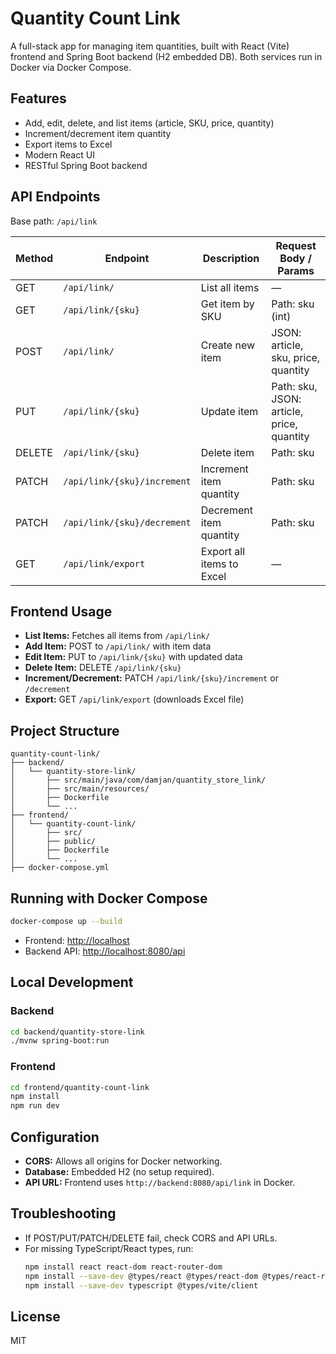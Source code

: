 # Quantity Count Link

A full-stack app for managing item quantities, built with React (Vite) frontend and Spring Boot backend (H2 embedded DB). Both services run in Docker via Docker Compose.

## Features
- Add, edit, delete, and list items (article, SKU, price, quantity)
- Increment/decrement item quantity
- Export items to Excel
- Modern React UI
- RESTful Spring Boot backend

## API Endpoints

Base path: `/api/link`

| Method   | Endpoint                      | Description                       | Request Body / Params         |
|----------|-------------------------------|-----------------------------------|------------------------------|
| GET      | `/api/link/`                  | List all items                    | —                            |
| GET      | `/api/link/{sku}`             | Get item by SKU                   | Path: sku (int)              |
| POST     | `/api/link/`                  | Create new item                   | JSON: article, sku, price, quantity |
| PUT      | `/api/link/{sku}`             | Update item                       | Path: sku, JSON: article, price, quantity |
| DELETE   | `/api/link/{sku}`             | Delete item                       | Path: sku                    |
| PATCH    | `/api/link/{sku}/increment`   | Increment item quantity           | Path: sku                    |
| PATCH    | `/api/link/{sku}/decrement`   | Decrement item quantity           | Path: sku                    |
| GET      | `/api/link/export`            | Export all items to Excel         | —                            |

## Frontend Usage

- **List Items:** Fetches all items from `/api/link/`
- **Add Item:** POST to `/api/link/` with item data
- **Edit Item:** PUT to `/api/link/{sku}` with updated data
- **Delete Item:** DELETE `/api/link/{sku}`
- **Increment/Decrement:** PATCH `/api/link/{sku}/increment` or `/decrement`
- **Export:** GET `/api/link/export` (downloads Excel file)

## Project Structure

```
quantity-count-link/
├── backend/
│   └── quantity-store-link/
│       ├── src/main/java/com/damjan/quantity_store_link/
│       ├── src/main/resources/
│       ├── Dockerfile
│       └── ...
├── frontend/
│   └── quantity-count-link/
│       ├── src/
│       ├── public/
│       ├── Dockerfile
│       └── ...
├── docker-compose.yml
```

## Running with Docker Compose

```sh
docker-compose up --build
```
- Frontend: [http://localhost](http://localhost)
- Backend API: [http://localhost:8080/api](http://localhost:8080/api)

## Local Development

### Backend
```sh
cd backend/quantity-store-link
./mvnw spring-boot:run
```

### Frontend
```sh
cd frontend/quantity-count-link
npm install
npm run dev
```

## Configuration

- **CORS:** Allows all origins for Docker networking.
- **Database:** Embedded H2 (no setup required).
- **API URL:** Frontend uses `http://backend:8080/api/link` in Docker.

## Troubleshooting

- If POST/PUT/PATCH/DELETE fail, check CORS and API URLs.
- For missing TypeScript/React types, run:
  ```sh
  npm install react react-dom react-router-dom
  npm install --save-dev @types/react @types/react-dom @types/react-router-dom
  npm install --save-dev typescript @types/vite/client
  ```

## License

MIT
